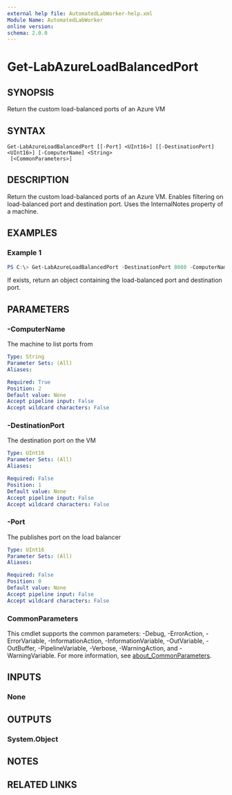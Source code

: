 ```yaml
---
external help file: AutomatedLabWorker-help.xml
Module Name: AutomatedLabWorker
online version:
schema: 2.0.0
---
```


# Get-LabAzureLoadBalancedPort

## SYNOPSIS
Return the custom load-balanced ports of an Azure VM

## SYNTAX

```
Get-LabAzureLoadBalancedPort [[-Port] <UInt16>] [[-DestinationPort] <UInt16>] [-ComputerName] <String>
 [<CommonParameters>]
```

## DESCRIPTION
Return the custom load-balanced ports of an Azure VM.
Enables filtering on load-balanced port and destination port.
Uses the InternalNotes property of a machine.

## EXAMPLES

### Example 1
```powershell
PS C:\> Get-LabAzureLoadBalancedPort -DestinationPort 8080 -ComputerName DscTfs01
```

If exists, return an object containing the load-balanced port and destination port.

## PARAMETERS

### -ComputerName
The machine to list ports from

```yaml
Type: String
Parameter Sets: (All)
Aliases:

Required: True
Position: 2
Default value: None
Accept pipeline input: False
Accept wildcard characters: False
```

### -DestinationPort
The destination port on the VM

```yaml
Type: UInt16
Parameter Sets: (All)
Aliases:

Required: False
Position: 1
Default value: None
Accept pipeline input: False
Accept wildcard characters: False
```

### -Port
The publishes port on the load balancer

```yaml
Type: UInt16
Parameter Sets: (All)
Aliases:

Required: False
Position: 0
Default value: None
Accept pipeline input: False
Accept wildcard characters: False
```

### CommonParameters
This cmdlet supports the common parameters: -Debug, -ErrorAction, -ErrorVariable, -InformationAction, -InformationVariable, -OutVariable, -OutBuffer, -PipelineVariable, -Verbose, -WarningAction, and -WarningVariable. For more information, see [about_CommonParameters](http://go.microsoft.com/fwlink/?LinkID=113216).

## INPUTS

### None
## OUTPUTS

### System.Object
## NOTES

## RELATED LINKS
